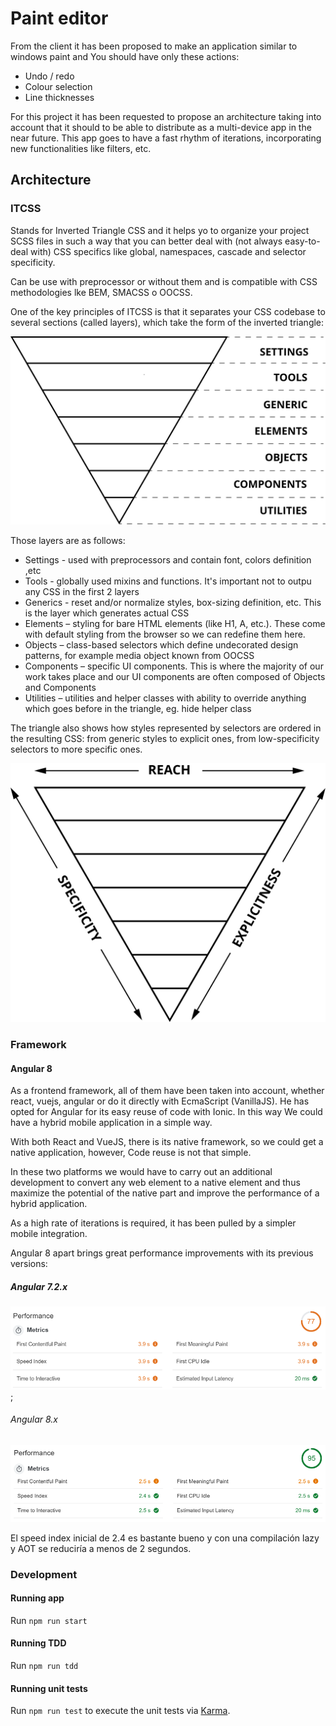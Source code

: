 # Paint editor
From the client it has been proposed to make an application similar to windows paint and
You should have only these actions:

- Undo / redo
- Colour selection
- Line thicknesses

For this project it has been requested to propose an architecture taking into account that it should
to be able to distribute as a multi-device app in the near future. This app goes
to have a fast rhythm of iterations, incorporating new functionalities like filters, etc.

## Architecture

### ITCSS
Stands for Inverted Triangle CSS and it helps yo to organize your project SCSS files in such a way that you can
better deal with (not always easy-to-deal with) CSS specifics like global, namespaces, cascade and selector 
specificity.

Can be use with preprocessor or without them and is compatible with CSS methodologies lke BEM, SMACSS o OOCSS.

One of the key principles of ITCSS is that it separates your CSS codebase to several sections (called layers), 
which take the form of the inverted triangle:

![triangle](./src/assets/img/itcss-layers2.svg)

Those layers are as follows:

- Settings - used with preprocessors and contain font, colors definition ,etc
- Tools - globally used mixins and functions. It's important not to outpu any CSS in the first 2 layers
- Generics - reset and/or normalize styles, box-sizing definition, etc. This is the 
layer which generates actual CSS
- Elements – styling for bare HTML elements (like H1, A, etc.). These come with default styling from the browser so we can redefine them here.
- Objects – class-based selectors which define undecorated design patterns, for example media object known from OOCSS
- Components – specific UI components. This is where the majority of our work takes place and our UI components are often composed of Objects and Components
- Utilities – utilities and helper classes with ability to override anything which goes before in the triangle, eg. hide helper class

The triangle also shows how styles represented by selectors are ordered in the resulting CSS: from generic styles to explicit ones, from 
low-specificity selectors to more specific ones.

![triangle-reach](./src/assets/img/itcss-key-metrics.svg)

### Framework

#### Angular 8
As a frontend framework, all of them have been taken into account, whether react, vuejs, angular or do it directly
with EcmaScript (VanillaJS). He has opted for Angular for its easy reuse of code with Ionic. In this way
We could have a hybrid mobile application in a simple way.

With both React and VueJS, there is its native framework, so we could get a native application, however,
Code reuse is not that simple.

In these two platforms we would have to carry out an additional development to convert any web element to a
native element and thus maximize the potential of the native part and improve the performance of a
hybrid application.

As a high rate of iterations is required, it has been pulled by a simpler mobile integration.

Angular 8 apart brings great performance improvements with its previous versions:

##### Angular 7.2.x
![a7-performance](./src/assets/img/a7-performance.png);

###### Angular 8.x
![a8-performance](./src/assets/img/a8-performance.png)

El speed index inicial de 2.4 es bastante bueno y con una compilación lazy y AOT se reduciría a menos de 2 segundos.

### Development

#### Running app
Run `npm run start`

#### Running TDD
Run `npm run tdd`

#### Running unit tests
Run `npm run test` to execute the unit tests via [Karma](https://karma-runner.github.io).
